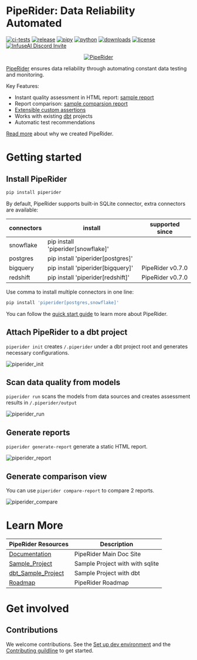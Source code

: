 # PipeRider: Data Reliability Automated

[![ci-tests](https://github.com/infuseai/piperider-cli/actions/workflows/tests.yaml/badge.svg)](https://github.com/infuseai/piperider-cli/actions/workflows/tests.yaml/badge.svg)
[![release](https://img.shields.io/github/release/infuseAI/piperider-cli/all.svg?style=flat-square)](https://github.com/infuseAI/piperider-cli/releases)
[![pipy](https://img.shields.io/pypi/v/piperider?style=flat-square)](https://pypi.org/project/piperider/)
[![python](https://img.shields.io/pypi/pyversions/piperider?style=flat-square)](https://pypi.org/project/piperider/)
[![downloads](https://img.shields.io/pypi/dw/piperider?style=flat-square)](https://pypi.org/project/piperider/#files)
[![license](https://img.shields.io/github/license/infuseai/piperider?style=flat-square)](https://github.com/InfuseAI/piperider/blob/main/LICENSE)
[![InfuseAI Discord Invite](https://img.shields.io/discord/664381609771925514?color=%237289DA&label=chat&logo=discord&logoColor=white&style=flat-square)](https://discord.com/invite/5zb2aK9KBV)

<p align="center">
  <a href="https://piperider.io">
    <img  src=".github/images/logo.svg" border="0" alt="PipeRider">
  </a>
</p>

[PipeRider](https://www.piperider.io/) ensures data reliability through automating constant data testing and monitoring.

Key Features:

- Instant quality assessment in HTML
  report: [sample report](https://piperider-github-readme.s3.ap-northeast-1.amazonaws.com/run-0.6.0/index.html)
- Report
  comparison: [sample comparsion report](https://piperider-github-readme.s3.ap-northeast-1.amazonaws.com/comparison-0.6.0/index.html)
- [Extensible custom assertions](https://docs.piperider.io/data-quality-assertions/custom-assertions)
- Works with existing [dbt](https://github.com/dbt-labs/dbt-core) projects
- Automatic test recommendations

[Read more](https://blog.infuseai.io/data-reliability-automated-with-piperider-7a823521ef11) about why we created
PipeRider.

# Getting started

## Install PipeRider

```bash
pip install piperider
```

By default, PipeRider supports built-in SQLite connector, extra connectors are available:

| connectors  | install  | supported since  |
|---|---|------------------|
| snowflake | pip install 'piperider[snowflake]'  |                  |
| postgres  | pip install 'piperider[postgres]'  |                  |
| bigquery | pip install 'piperider[bigquery]'  | PipeRider v0.7.0 |
| redshift | pip install 'piperider[redshift]'  | PipeRider v0.7.0 |

Use comma to install multiple connectors in one line:

```bash
pip install 'piperider[postgres,snowflake]'
```

You can follow the [quick start guide](https://docs.piperider.io/quick-start) to learn more about PipeRider.

## Attach PipeRider to a dbt project

`piperider init` creates `/.piperider` under a dbt project root and generates necessary configurations.

![piperider_init](images/init_pipe.gif)

## Scan data quality from models

`piperider run` scans the models from data sources and creates assessment results in `/.piperider/output`

![piperider_run](images/run_pipe.gif)

## Generate reports

`piperider generate-report` generate a static HTML report.

![piperider_report](images/report_pipe.gif)

## Generate comparison view

You can use `piperider compare-report` to compare 2 reports.

![piperider_compare](images/compare_pipe.gif)

# Learn More

| PipeRider Resources | Description |
| -------------------- | ----------- |
| [Documentation] | PipeRider Main Doc Site |
| [Sample_Project] | Sample Project with with sqlite |
| [dbt_Sample_Project] | Sample Project with dbt |
| [Roadmap] | PipeRider Roadmap |

[Documentation]: https://docs.piperider.io/

[Sample_Project]: https://github.com/InfuseAI/infuse-finance

[dbt_Sample_Project]: https://github.com/InfuseAI/dbt-infuse-finance

[Roadmap]: https://github.com/orgs/InfuseAI/projects/1/views/1

# Get involved

## Contributions

We welcome contributions. See the [Set up dev environment](DEVELOP.md) and the [Contributing guildline](CONTRIBUTING.md)
to get started.
